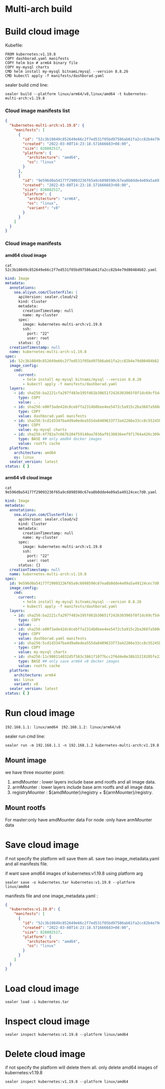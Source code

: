 # Multi-arch build

# Build cloud image

Kubefile:

```shell
FROM kubernetes:v1.19.8
COPY dashborad.yaml manifests
COPY helm bin # arm64 binary file
COPY my-mysql charts
CMD helm install my-mysql bitnami/mysql --version 8.8.26
CMD kubectl apply -f manifests/dashborad.yaml
```

sealer build cmd line:

```shell
sealer build --platform linux/arm64/v8,linux/amd64 -t kubernetes-multi-arch:v1.19.8
```

### Cloud image manifests list

```json
{
  "kubernetes-multi-arch:v1.19.8": {
    "manifests": [
      {
        "id": "52c3b10849c852649e66c2f7ed531f05bd97586ab61fa2cc82b4e79d80484b82",
        "created": "2022-03-08T14:23:18.571666683+08:00",
        "size": 826082517,
        "platform": {
          "architecture": "amd64",
          "os": "linux"
        }
      },
      {
        "id": "9e596d0a54177f29093236f65a9c6098590c67ea8b0dde4e09a5a49124cec7d0",
        "created": "2022-03-08T14:23:18.571666683+08:00",
        "size": 826082517,
        "platform": {
          "architecture": "arm64",
          "os": "linux",
          "variant": "v8"
        }
      }
    ]
  }
}
```

### Cloud image manifests

#### amd64 cloud image

`cat 52c3b10849c852649e66c2f7ed531f05bd97586ab61fa2cc82b4e79d80484b82.yaml`

```yaml
kind: Image
metadata:
  annotations:
    sea.aliyun.com/ClusterFile: |
      apiVersion: sealer.cloud/v2
      kind: Cluster
      metadata:
        creationTimestamp: null
        name: my-cluster
      spec:
        image: kubernetes-multi-arch:v1.19.8
        ssh:
          port: "22"
          user: root
      status: {}
  creationTimestamp: null
  name: kubernetes-multi-arch:v1.19.8
spec:
  id: 52c3b10849c852649e66c2f7ed531f05bd97586ab61fa2cc82b4e79d80484b82
  image_config:
    cmd:
      current:
        - helm install my-mysql bitnami/mysql --version 8.8.26
        - kubectl apply -f manifests/dashborad.yaml
  layers:
    - id: sha256:ba2221cfa297f483e195fd61b30651f2426303965f8f1dc69cf5d4eff635af9a
      type: COPY
      value: . .
    - id: sha256:e00f3ade42dc8cebffa2314b8bee4ee5472c5a915c2ba3687a588d47657b3d6a
      type: COPY
      value: dashborad.yaml manifests
    - id: sha256:5cd1d3347ba4d9a0edea555da8489633f73a42266e33cc8c55245b8791c6ff72
      type: COPY
      value: my-mysql charts
    - id: sha256:4f782a7c667b104f59140aa7836af9138836eef971764a426c309df4f9334ac6
      type: BASE ## only amd64 docker images
      value: rootfs cache
  platform:
    architecture: amd64
    os: linux
  sealer_version: latest
status: { }
```

#### arm64 v8 cloud image

`cat 9e596d0a54177f29093236f65a9c6098590c67ea8b0dde4e09a5a49124cec7d0.yaml`

```yaml
kind: Image
metadata:
  annotations:
    sea.aliyun.com/ClusterFile: |
      apiVersion: sealer.cloud/v2
      kind: Cluster
      metadata:
        creationTimestamp: null
        name: my-cluster
      spec:
        image: kubernetes-multi-arch:v1.19.8
        ssh:
          port: "22"
          user: root
      status: {}
  creationTimestamp: null
  name: kubernetes-multi-arch:v1.19.8
spec:
  id: 9e596d0a54177f29093236f65a9c6098590c67ea8b0dde4e09a5a49124cec7d0
  image_config:
    cmd:
      current:
        - helm install my-mysql bitnami/mysql --version 8.8.26
        - kubectl apply -f manifests/dashborad.yaml
  layers:
    - id: sha256:ba2221cfa297f483e195fd61b30651f2426303965f8f1dc69cf5d4eff635af9a
      type: COPY
      value: . .
    - id: sha256:e00f3ade42dc8cebffa2314b8bee4ee5472c5a915c2ba3687a588d47657b3d6a
      type: COPY
      value: dashborad.yaml manifests
    - id: sha256:5cd1d3347ba4d9a0edea555da8489633f73a42266e33cc8c55245b8791c6ff72
      type: COPY
      value: my-mysql charts
    - id: sha256:11c980114032d5f583c3861f1077bcc2f6d4e0e38b15219205fe22de044fd3a5
      type: BASE ## only save arm64 v8 docker images
      value: rootfs cache
  platform:
    architecture: arm64
    os: linux
    variant: v8
  sealer_version: latest
status: { }
```

# Run cloud image

`192.168.1.1: linux/amd64 `
`192.168.1.2: linux/arm64/v8`

sealer run cmd line:

```shell
sealer run -m 192.168.1.1 -n 192.168.1.2 kubernetes-multi-arch:v1.19.8
```

## Mount image

we have three mounter point:

1. amdMounter : lower layers include base amd rootfs and all image data.
2. armMounter : lower layers include base arm rootfs and all image data.
3. registryMounter : ${amdMounter}/registry + ${armMounter}/registry.

## Mount rootfs

For master:only have amdMounter data For node :only have armMounter data

# Save cloud image

if not specify the platform will save them all. save two image_metadata.yaml and all manifests file.

if want save amd64 images of kubernetes:v1.19.8 using platform arg

`sealer save -o kubernetes.tar kubernetes:v1.19.8 --platform linux/amd64`

manifests file and one image_metadata.yaml :

```json
{
  "kubernetes:v1.19.8": {
    "manifests": [
      {
        "id": "52c3b10849c852649e66c2f7ed531f05bd97586ab61fa2cc82b4e79d80484b82",
        "created": "2022-03-08T14:23:18.571666683+08:00",
        "size": 826082517,
        "platform": {
          "architecture": "amd64",
          "os": "linux"
        }
      }
    ]
  }
}
```

# Load cloud image

`sealer load -i kubernetes.tar`

# Inspect cloud image

`sealer inspect kubernetes:v1.19.8 --platform linux/amd64`

# Delete cloud image

if not specify the platform will delete them all. only delete amd64 images of kubernetes:v1.19.8

`sealer inspect kubernetes:v1.19.8 --platform linux/amd64`
